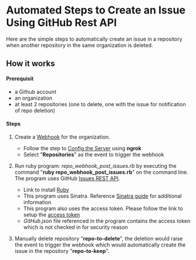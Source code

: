 # Automated Steps to Create an Issue Using GitHub Rest API

Here are the simple steps to automatically create an issue in a repository when another repository in the same organization is deleted.

## How it works

#### Prerequisit
* a Github account
* an organization 
* at least 2 repositories (one to delete, one with the issue for notification of repo deletion)

#### Steps
1. Create a [Webhook](https://developer.github.com/webhooks/creating/#setting-up-a-webhook) for the organization. 
    * Follow the step to [Config the Server](https://developer.github.com/webhooks/configuring/) using **ngrok**
    * Select "**Repositories**" as the event to trigger the webhook
  
2. Run ruby program: *repo_webhook_post_issues.rb* by executing the command "**ruby repo_webhook_post_issues.rb**" on the command line. The program uses GitHub [Issues REST API](https://developer.github.com/v3/issues/#create-an-issue).
    * Link to install [Ruby](https://www.ruby-lang.org/en/downloads/)
    * This program uses Sinatra. Reference [Sinatra guide](http://sinatrarb.com/) for additional information
    * This program also uses the access token. Please follow the link to setup the [access token](https://help.github.com/articles/creating-a-personal-access-token-for-the-command-line/)
    * *GitHub.json* file referenced in the program contains the access token which is not checked in for security reason

3. Manually delete repository "**repo-to-delete**", the deletion would raise the event to trigger the webhook which would automatically create the issue in the repository "**repo-to-keep**".
